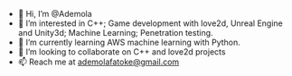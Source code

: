 - 👋 Hi, I’m @Ademola
- 👀 I’m interested in C++; Game development with love2d, Unreal Engine and Unity3d; Machine Learning; Penetration testing.
- 🌱 I’m currently learning AWS machine learning with Python.
- 💞️ I’m looking to collaborate on C++ and love2d projects
- 📫 Reach me at ademolafatoke@gmail.com

<!---
Ademola-Paul/Ademola-Paul is a ✨ special ✨ repository because its `README.md` (this file) appears on your GitHub profile.
You can click the Preview link to take a look at your changes.
--->
